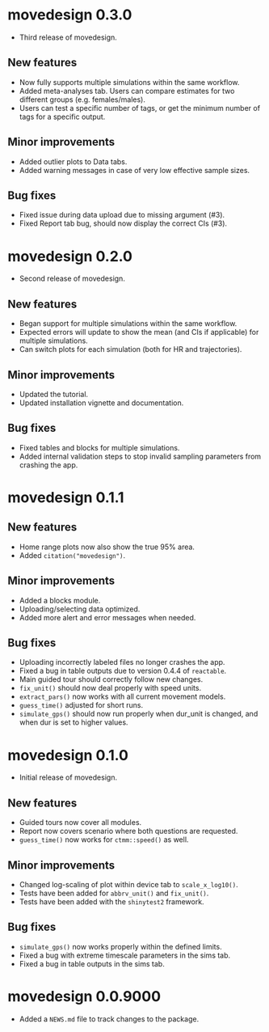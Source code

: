 # movedesign 0.3.0

-   Third release of movedesign.

## New features

-   Now fully supports multiple simulations within the same workflow.
-   Added meta-analyses tab. Users can compare estimates for two different groups (e.g. females/males).
-   Users can test a specific number of tags, or get the minimum number of tags for a specific output.

## Minor improvements
-  Added outlier plots to Data tabs.
-  Added warning messages in case of very low effective sample sizes.

## Bug fixes

-   Fixed issue during data upload due to missing argument (#3).
-   Fixed Report tab bug, should now display the correct CIs (#3).

# movedesign 0.2.0

-   Second release of movedesign.

## New features

-   Began support for multiple simulations within the same workflow.
-   Expected errors will update to show the mean (and CIs if applicable) for multiple simulations.
-   Can switch plots for each simulation (both for HR and trajectories).

## Minor improvements

-   Updated the tutorial.
-   Updated installation vignette and documentation.

## Bug fixes

-   Fixed tables and blocks for multiple simulations.
-   Added internal validation steps to stop invalid sampling parameters from crashing the app.


# movedesign 0.1.1

## New features

-   Home range plots now also show the true 95% area.
-   Added `citation("movedesign")`.

## Minor improvements

-   Added a blocks module.
-   Uploading/selecting data optimized.
-   Added more alert and error messages when needed.

## Bug fixes

-   Uploading incorrectly labeled files no longer crashes the app. 
-   Fixed a bug in table outputs due to version 0.4.4 of `reactable`.
-   Main guided tour should correctly follow new changes.
-   `fix_unit()` should now deal properly with speed units.
-   `extract_pars()` now works with all current movement models.
-   `guess_time()` adjusted for short runs.
-   `simulate_gps()` should now run properly when dur_unit is changed, and when dur is set to higher values.


# movedesign 0.1.0

-   Initial release of movedesign.

## New features

-   Guided tours now cover all modules.
-   Report now covers scenario where both questions are requested.
-   `guess_time()` now works for `ctmm::speed()` as well.

## Minor improvements

-   Changed log-scaling of plot within device tab to `scale_x_log10()`.
-   Tests have been added for `abbrv_unit()` and `fix_unit()`.
-   Tests have been added with the `shinytest2` framework.

## Bug fixes

-   `simulate_gps()` now works properly within the defined limits.
-   Fixed a bug with extreme timescale parameters in the sims tab.
-   Fixed a bug in table outputs in the sims tab.

# movedesign 0.0.9000

-   Added a `NEWS.md` file to track changes to the package.
